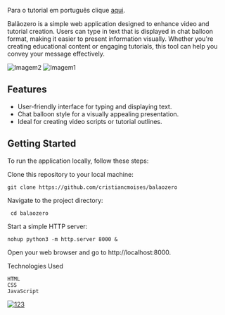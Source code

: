 
Para o tutorial em português clique [aqui](https://github.com/cristiancmoises/balaozero/blob/main/LEIAME.md).

Balãozero is a simple web application designed to enhance video and tutorial creation. Users can type in text that is displayed in chat balloon format, making it easier to present information visually. Whether you're creating educational content or engaging tutorials, this tool can help you convey your message effectively.

![Imagem2](https://i.imgur.com/u4rFkdS.png)
![Imagem1](https://i.imgur.com/t8wcLhh.png)
## Features
* User-friendly interface for typing and displaying text.
* Chat balloon style for a visually appealing presentation.
* Ideal for creating video scripts or tutorial outlines.

## Getting Started

To run the application locally, follow these steps:

Clone this repository to your local machine:

     
    git clone https://github.com/cristiancmoises/balaozero

Navigate to the project directory:

     cd balaozero

Start a simple HTTP server:
    
    nohup python3 -m http.server 8000 &

Open your web browser and go to http://localhost:8000.

Technologies Used

    HTML
    CSS
    JavaScript
    
<a href="https://www.youtube.com/watch?v=kusAtLGIlyw" target="_blank">
    <img src="https://media3.giphy.com/media/gP8owpzTDfQoFMhgHK/giphy.gif" alt="123">
</a>
